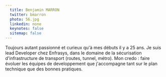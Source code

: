 ```yaml
---
  title: Benjamin MARRON
  twitter: bmarron
  photo: 56.jpg
  linkedin: none
  keynotes: false
  sitemap: false
---
```

Toujours autant passionné et curieux qu'à mes débuts il y a 25 ans.
Je suis lead Developer chez Enfrasys, dans le domaine de la sécurisation d'infrastructure de transport (routes, tunnel, métro).
Mon credo : faire évoluer les équipes de developpement que j'accompagne tant sur le plan technique que des bonnes pratiques.



